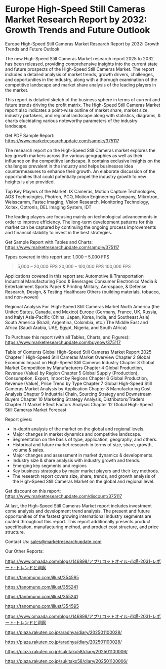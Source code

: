 # Europe High-Speed Still Cameras Market Research Report by 2032: Growth Trends and Future Outlook

Europe High-Speed Still Cameras Market Research Report by 2032: Growth Trends and Future Outlook

The new High-Speed Still Cameras Market research report 2025 to 2032 has been released, providing comprehensive insights into the current state and future prospects of the High-Speed Still Cameras Market. The report includes a detailed analysis of market trends, growth drivers, challenges, and opportunities in the industry, along with a thorough examination of the competitive landscape and market share analysis of the leading players in the market.

This report is detailed sketch of the business sphere in terms of current and future trends driving the profit matrix. The High-Speed Still Cameras Market report also indicates a point-wise outline of market share, market size, industry partakers, and regional landscape along with statistics, diagrams, & charts elucidating various noteworthy parameters of the industry landscape.

Get PDF Sample Report: https://www.marketresearchupdate.com/sample/375117

The research report on the High-Speed Still Cameras market explores the key growth markers across the various geographies as well as their influence on the competitive landscape. It contains exclusive insights on the challenges prevalent in the industry and helps businesses idea countermeasures to enhance their growth. An elaborate discussion of the opportunities that could potentially propel the industry growth to new heights is also provided.

Top Key Players of the Market:
IX Cameras, Motion Capture Technologies, AOS Technologies, Photron, PCO, Motion Engineering Company, Mikrotron, Weisscamm, Fastec Imaging, Vision Research, Monitoring Technology, Xcitex, Optronis, DEL Imaging System, IDT


The leading players are focusing mainly on technological advancements in order to improve efficiency. The long-term development patterns for this market can be captured by continuing the ongoing process improvements and financial stability to invest in the best strategies.

Get Sample Report with Tables and Charts: https://www.marketresearchupdate.com/sample/375117

Types covered in this report are:
1,000 – 5,000 FPS
>5,000 – 20,000 FPS
>20,000 – 100,000 FPS
>100,000 FPS


Applications covered in this report are:
Automotive & Transportation
Industrial Manufacturing
Food & Beverages
Consumer Electronics
Media & Entertainment
Sports
Paper & Printing
Military, Aerospace, & Defense
Research, Design, & Testing
Healthcare
Others (building materials, tobacco, and non-woven)


Regional Analysis For  High-Speed Still Cameras Market
North America (the United States, Canada, and Mexico)
Europe (Germany, France, UK, Russia, and Italy)
Asia-Pacific (China, Japan, Korea, India, and Southeast Asia)
South America (Brazil, Argentina, Colombia, etc.)
The Middle East and Africa (Saudi Arabia, UAE, Egypt, Nigeria, and South Africa)

To Purchase this report (with all Tables, Charts, and Figures): https://www.marketresearchupdate.com/buynow/375117

Table of Contents
Global High-Speed Still Cameras Market Report 2025
Chapter 1 High-Speed Still Cameras Market Overview
Chapter 2 Global Economic Impact on High-Speed Still Cameras Industry
Chapter 3 Global Market Competition by Manufacturers
Chapter 4 Global Production, Revenue (Value) by Region
Chapter 5 Global Supply (Production), Consumption, Export, Import by Regions
Chapter 6 Global Production, Revenue (Value), Price Trend by Type
Chapter 7 Global High-Speed Still Cameras Market Analysis by Application
Chapter 8 Manufacturing Cost Analysis
Chapter 9 Industrial Chain, Sourcing Strategy and Downstream Buyers
Chapter 10 Marketing Strategy Analysis, Distributors/Traders
Chapter 11 Market Effect Factors Analysis
Chapter 12 Global High-Speed Still Cameras Market Forecast

Report gives:

- In-depth analysis of the market on the global and regional levels.
- Major changes in market dynamics and competitive landscape.
- Segmentation on the basis of type, application, geography, and others.
- Historical and future market research in terms of size, share, growth, volume & sales.
- Major changes and assessment in market dynamics & developments.
- Industry size & share analysis with industry growth and trends.
- Emerging key segments and regions
- Key business strategies by major market players and their key methods.
- The research report covers size, share, trends, and growth analysis of the High-Speed Still Cameras Market on the global and regional level.

Get discount on this report: https://www.marketresearchupdate.com/discount/375117

At last, the High-Speed Still Cameras Market report includes investment come analysis and development trend analysis. The present and future opportunities of the fastest growing international industry segments are coated throughout this report. This report additionally presents product specification, manufacturing method, and product cost structure, and price structure.

Contact Us:
sales@marketresearchupdate.com

Our Other Reports:

https://www.omaada.com/blogs/146898/アプリコットオイル-市場-2031-レポート-トレンドと洞察

https://tanomuno.com/illust/354595

https://tanomuno.com/illust/355241

https://tanomuno.com/illust/355241

https://tanomuno.com/illust/354595

https://www.omaada.com/blogs/146898/アプリコットオイル-市場-2031-レポート-トレンドと洞察

https://plaza.rakuten.co.jp/aradhya/diary/202501100028/

https://plaza.rakuten.co.jp/aradhya/diary/202501100028/

https://plaza.rakuten.co.jp/sukitako58/diary/202501100006/

https://plaza.rakuten.co.jp/sukitako58/diary/202501100006/
